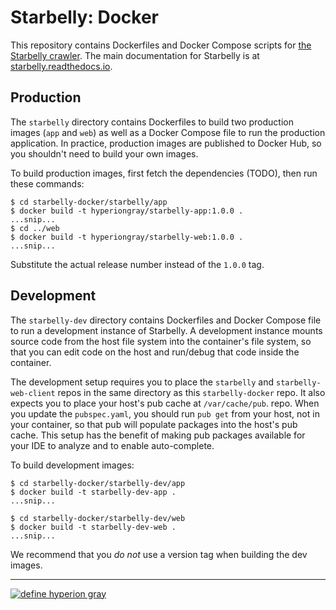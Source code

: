 # Starbelly: Docker

This repository contains Dockerfiles and Docker Compose scripts for [the
Starbelly crawler](https://gitlab.com/hyperion-gray/starbelly). The main
documentation for Starbelly is at
[starbelly.readthedocs.io](https://starbelly.readthedocs.io/en/latest).

## Production

The `starbelly` directory contains Dockerfiles to build two production images
(`app` and `web`) as well as a Docker Compose file to run the production
application. In practice, production images are published to Docker Hub, so
you shouldn't need to build your own images.

To build production images, first fetch the dependencies (TODO), then run
these commands:

    $ cd starbelly-docker/starbelly/app
    $ docker build -t hyperiongray/starbelly-app:1.0.0 .
    ...snip...
    $ cd ../web
    $ docker build -t hyperiongray/starbelly-web:1.0.0 .
    ...snip...

Substitute the actual release number instead of the `1.0.0` tag.

## Development

The `starbelly-dev` directory contains Dockerfiles and Docker Compose file
to run a development instance of Starbelly. A development instance mounts source
code from the host file system into the container's file system, so that you can
edit code on the host and run/debug that code inside the container.

The development setup requires you to place the `starbelly` and
`starbelly-web-client` repos in the same directory as this `starbelly-docker`
repo. It also expects you to place your host's pub cache at `/var/cache/pub`.
repo. When you update the `pubspec.yaml`, you should run `pub get` from your
host, not in your container, so that pub will populate packages into the host's
pub cache. This setup has the benefit of making pub packages available for your
IDE to analyze and to enable auto-complete.

To build development images:

    $ cd starbelly-docker/starbelly-dev/app
    $ docker build -t starbelly-dev-app .
    ...snip...

    $ cd starbelly-docker/starbelly-dev/web
    $ docker build -t starbelly-dev-web .
    ...snip...

We recommend that you *do not* use a version tag when building the dev images.

---

[![define hyperion gray](https://hyperiongray.s3.amazonaws.com/define-hg.svg)](https://hyperiongray.com/?pk_campaign=github&pk_kwd=starbelly-docker "Hyperion Gray")

